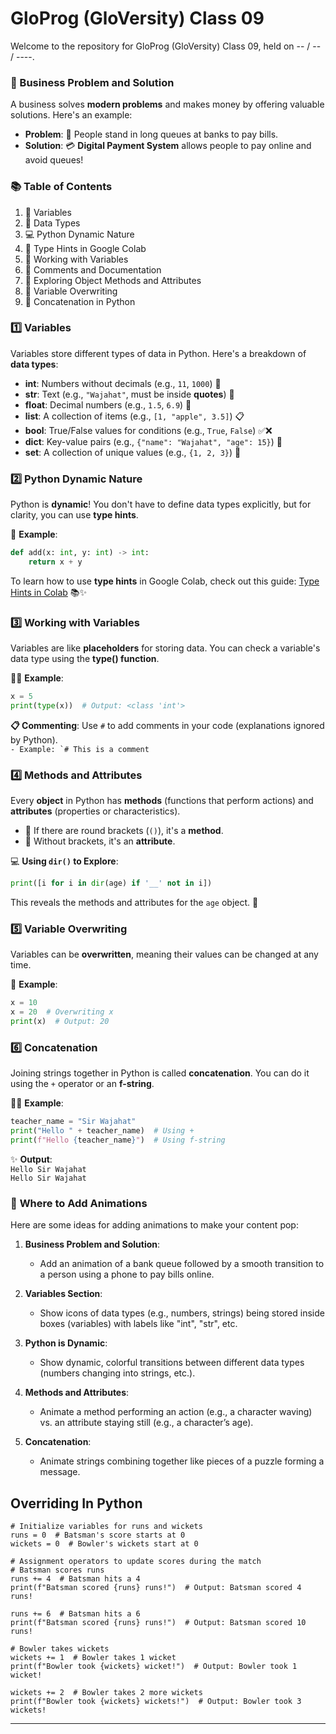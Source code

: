 # GloProg (GloVersity) Class 09

Welcome to the repository for GloProg (GloVersity) Class 09, held on -- / -- / ----.

### **💼 Business Problem and Solution**  
A business solves **modern problems** and makes money by offering valuable solutions. Here's an example:

- **Problem**: 🏦 People stand in long queues at banks to pay bills.
- **Solution**: 💳 **Digital Payment System** allows people to pay online and avoid queues!


### **📚 Table of Contents**  
1. 🔑 Variables  
2. 🧮 Data Types  
3. 💻 Python Dynamic Nature  
4. 🧰 Type Hints in Google Colab  
5. 📝 Working with Variables  
6. 💬 Comments and Documentation  
7. 🔎 Exploring Object Methods and Attributes  
8. 🔄 Variable Overwriting  
9. 🔡 Concatenation in Python


### **1️⃣ Variables**  
Variables store different types of data in Python. Here's a breakdown of **data types**:

- **int**: Numbers without decimals (e.g., `11`, `1000`) 🧮  
- **str**: Text (e.g., `"Wajahat"`, must be inside **quotes**) 📜  
- **float**: Decimal numbers (e.g., `1.5`, `6.9`) 🌊  
- **list**: A collection of items (e.g., `[1, "apple", 3.5]`) 📋  
- **bool**: True/False values for conditions (e.g., `True`, `False`) ✅❌  
- **dict**: Key-value pairs (e.g., `{"name": "Wajahat", "age": 15}`) 📖  
- **set**: A collection of unique values (e.g., `{1, 2, 3}`) 🌟


### **2️⃣ Python Dynamic Nature**  
Python is **dynamic**! You don't have to define data types explicitly, but for clarity, you can use **type hints**.

📘 **Example**:
```python
def add(x: int, y: int) -> int:
    return x + y
```

To learn how to use **type hints** in Google Colab, check out this guide: [Type Hints in Colab](https://stackoverflow.com/questions/63142182/to-what-extent-does-google-colab-support-python-typing) 📚✨


### **3️⃣ Working with Variables**  
Variables are like **placeholders** for storing data. You can check a variable's data type using the **type() function**.

👨‍🏫 **Example**:
```python
x = 5
print(type(x))  # Output: <class 'int'>
```

**📋 Commenting**: Use `#` to add comments in your code (explanations ignored by Python).  
```- Example: `# This is a comment```


### **4️⃣ Methods and Attributes**  
Every **object** in Python has **methods** (functions that perform actions) and **attributes** (properties or characteristics).  
- 🎯 If there are round brackets (`()`), it's a **method**.  
- 🌟 Without brackets, it's an **attribute**.

💻 **Using `dir()` to Explore**:
```python
print([i for i in dir(age) if '__' not in i])
```
This reveals the methods and attributes for the `age` object. 👀


### **5️⃣ Variable Overwriting**  
Variables can be **overwritten**, meaning their values can be changed at any time.

🔄 **Example**:
```python
x = 10
x = 20  # Overwriting x
print(x)  # Output: 20
```

### **6️⃣ Concatenation**  
Joining strings together in Python is called **concatenation**. You can do it using the `+` operator or an **f-string**.

🧑‍🏫 **Example**:
```python
teacher_name = "Sir Wajahat"
print("Hello " + teacher_name)  # Using +
print(f"Hello {teacher_name}")  # Using f-string
```
✨ **Output**:  
`Hello Sir Wajahat`  
`Hello Sir Wajahat`


### 🎨 **Where to Add Animations**  
Here are some ideas for adding animations to make your content pop:

1. **Business Problem and Solution**:  
   - Add an animation of a bank queue followed by a smooth transition to a person using a phone to pay bills online.
   
2. **Variables Section**:  
   - Show icons of data types (e.g., numbers, strings) being stored inside boxes (variables) with labels like "int", "str", etc.

3. **Python is Dynamic**:  
   - Show dynamic, colorful transitions between different data types (numbers changing into strings, etc.).
   
4. **Methods and Attributes**:  
   - Animate a method performing an action (e.g., a character waving) vs. an attribute staying still (e.g., a character’s age).

5. **Concatenation**:  
   - Animate strings combining together like pieces of a puzzle forming a message.
  
## Overriding In Python
```
# Initialize variables for runs and wickets
runs = 0  # Batsman's score starts at 0
wickets = 0  # Bowler's wickets start at 0

# Assignment operators to update scores during the match
# Batsman scores runs
runs += 4  # Batsman hits a 4
print(f"Batsman scored {runs} runs!")  # Output: Batsman scored 4 runs!

runs += 6  # Batsman hits a 6
print(f"Batsman scored {runs} runs!")  # Output: Batsman scored 10 runs!

# Bowler takes wickets
wickets += 1  # Bowler takes 1 wicket
print(f"Bowler took {wickets} wicket!")  # Output: Bowler took 1 wicket!

wickets += 2  # Bowler takes 2 more wickets
print(f"Bowler took {wickets} wickets!")  # Output: Bowler took 3 wickets!
```
---